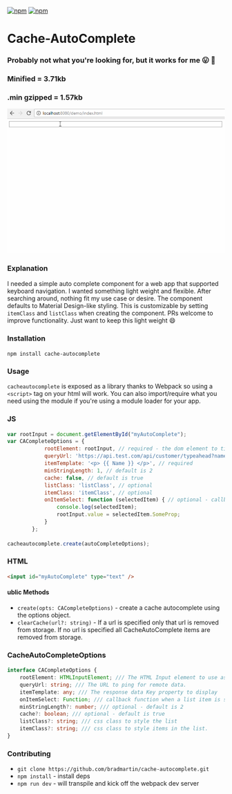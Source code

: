 [![npm](https://img.shields.io/npm/v/cache-autocomplete.svg)](https://www.npmjs.com/package/cache-autocomplete)
[![npm](https://img.shields.io/npm/dt/cache-autocomplete.svg?label=npm%20downloads)](https://www.npmjs.com/package/cache-autocomplete)
# Cache-AutoComplete
### Probably not what you're looking for, but it works for me :stuck_out_tongue: :poop:

### Minified = 3.71kb 
### .min gzipped = 1.57kb

![CacheAutoComplete](screens/cacheAutoComplete.gif)

### Explanation
I needed a simple auto complete component for a web app that supported keyboard navigation.
I wanted something light weight and flexible.
After searching around, nothing fit my use case or desire. The component
defaults to Material Design-like styling. This is customizable by setting `itemClass` and `listClass` when creating the component. PRs welcome to improve functionality.
Just want to keep this light weight :smile:


### Installation
`npm install cache-autocomplete`

### Usage
`cacheautocomplete` is exposed as a library thanks to Webpack so using a `<script>` tag on your html will work. You can also import/require what you need using the module if you're using a module loader for your app.
### JS
```js
var rootInput = document.getElementById("myAutoComplete");
var CACompleteOptions = {
            rootElement: rootInput, // required - the dom element to tie into
            queryUrl: 'https://api.test.com/api/customer/typeahead?name={{ value }}&apikey=84', // required and must use the `{{ value }}` to inject the rootElement's current value when typing
            itemTemplate: '<p> {{ Name }} </p>', // required
            minStringLength: 1, // default is 2
            cache: false, // default is true
            listClass: 'listClass', // optional
            itemClass: 'itemClass', // optional
            onItemSelect: function (selectedItem) { // optional - callback when an item is selected via keyboard or mouse event
                console.log(selectedItem);
                rootInput.value = selectedItem.SomeProp;
            }
        };

cacheautocomplete.create(autoCompleteOptions);

```

### HTML
```html
<input id="myAutoComplete" type="text" />
```

#### ublic Methods
- `create(opts: CACompleteOptions)` - create a cache autocomplete using the options object.
- `clearCache(url?: string)` - If a url is specified only that url is removed from storage.
If no url is specified all CacheAutoComplete items are removed from storage.


### CacheAutoCompleteOptions 
```ts
interface CACompleteOptions {
    rootElement: HTMLInputElement; /// The HTML Input element to use as the anchor.
    queryUrl: string; /// The URL to ping for remote data.
    itemTemplate: any; /// The response data Key property to display
    onItemSelect: Function; /// callback function when a list item is selected via keyboard or mouse - this is optional but you likely need to use it and set the rootInput value to some prop in your list objects
    minStringLength?: number; /// optional - default is 2
    cache?: boolean; /// optional - default is true
    listClass?: string; /// css class to style the list
    itemClass?: string; /// css class to style items in the list.
}
```
### Contributing
- `git clone https://github.com/bradmartin/cache-autocomplete.git`
- `npm install` - install deps
- `npm run dev` - will transpile and kick off the webpack dev server
